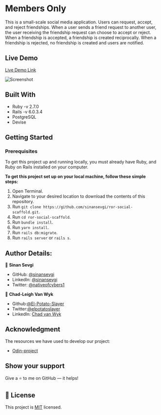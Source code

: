 # Members Only


This is a small-scale social media application. Users can request, accept, and reject friendships. When a user sends a friend request to another user, the user receiving the friendship request can choose to accept or reject. When a friendship is accepted, a friendship is created reciprocally. When a friendship is rejected, no friendship is created and users are notified. 


## Live Demo

[Live Demo Link](https://fast-cove-87414.herokuapp.com)


![Screenshot](https://user-images.githubusercontent.com/43865875/104703992-bd36fe80-5720-11eb-83e8-fd5db113f3af.png)


## Built With

- Ruby -v  2.7.0
- Rails -v 6.0.3.4
- PostgreSQL
- Devise


## Getting Started

### Prerequisites

To get this project up and running locally, you must already have Ruby, and Ruby on Rails installed on your computer.

**To get this project set up on your local machine, follow these simple steps:**

1. Open Terminal.
2. Navigate to your desired location to download the contents of this repository.
3. Run ```git clone https://github.com/sinansevgi/ror-social-scaffold.git```.
4. Run ```cd ror-social-scaffold```.
5. Run ```bundle install```.
6. Run ```yarn install```.
7. Run ```rails db:migrate```.
8. Run ```rails server``` or ```rails s```.


## Author Details:

👤 **Sinan Sevgi**

- GitHub: [@sinansevgi](https://github.com/sinansevgi)
- LinkedIn: [@sinansevgi](https://www.linkedin.com/in/sinan-s-52559437/)
- Twitter: [@nativeofcybers1](https://twitter.com/nativeofcybers1)


👤 **Chad-Leigh Van Wyk**

- Github:[@El-Potato-Slayer](https://github.com/El-Potato-Slayer)
- Twitter:[@elpotatoslayer](https://twitter.com/elpotatoslayer)
- LinkedIn: [Chad van Wyk](https://www.linkedin.com/in/chad-van-wyk-4228b21a6/)

## Acknowledgment
The resources we have used to develop our project:

- [Odin-project](https://www.theodinproject.com/courses/ruby-on-rails/lessons/associations)

## Show your support

Give a ⭐ to me on GitHub — it helps!

## 📝 License

This project is [MIT](https://choosealicense.com/licenses/mit/) licensed.  
